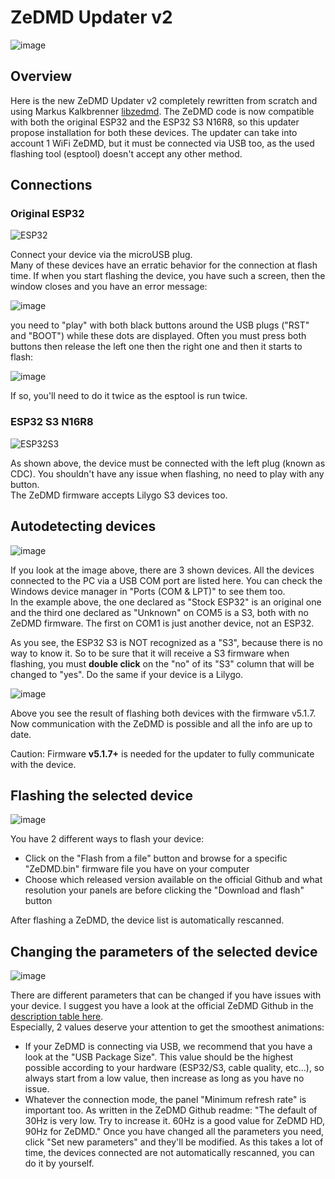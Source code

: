 # ZeDMD Updater v2

![image](https://github.com/user-attachments/assets/c74d5826-159f-4964-8052-d071522e7542)

## Overview

Here is the new ZeDMD Updater v2 completely rewritten from scratch and using Markus Kalkbrenner [libzedmd](https://github.com/PPUC/libzedmd).
The ZeDMD code is now compatible with both the original ESP32 and the ESP32 S3 N16R8, so this updater propose installation for both these devices.
The updater can take into account 1 WiFi ZeDMD, but it must be connected via USB too, as the used flashing tool (esptool) doesn't accept any other method.

## Connections

### Original ESP32

![ESP32](https://github.com/user-attachments/assets/76de0bd9-c888-4dba-8f51-d97536ac9b1a)

Connect your device via the microUSB plug.  
Many of these devices have an erratic behavior for the connection at flash time. If when you start flashing the device, you have such a screen, then the window closes and you have an error message:

![image](https://github.com/user-attachments/assets/9cbb9666-8c7d-4363-b078-edab730ae149)

you need to "play" with both black buttons around the USB plugs ("RST" and "BOOT") while these dots are displayed. Often you must press both buttons then release the left one then the right one and then it starts to flash:

![image](https://github.com/user-attachments/assets/851b0aac-b9a4-41ba-b701-b178e224d7cc)

If so, you'll need to do it twice as the esptool is run twice.

### ESP32 S3 N16R8

![ESP32S3](https://github.com/user-attachments/assets/b610741a-4f3d-4cd9-97c6-9d8a84fd2e77)

As shown above, the device must be connected with the left plug (known as CDC). You shouldn't have any issue when flashing, no need to play with any button.  
The ZeDMD firmware accepts Lilygo S3 devices too.

## Autodetecting devices

![image](https://github.com/user-attachments/assets/817c186d-82aa-4dff-a602-9b7d9d63327d)

If you look at the image above, there are 3 shown devices. All the devices connected to the PC via a USB COM port are listed here. You can check the Windows device manager in "Ports (COM & LPT)" to see them too.  
In the example above, the one declared as "Stock ESP32" is an original one and the third one declared as "Unknown" on COM5 is a S3, both with no ZeDMD firmware. The first on COM1 is just another device, not an ESP32.  

As you see, the ESP32 S3 is NOT recognized as a "S3", because there is no way to know it. So to be sure that it will receive a S3 firmware when flashing, you must **double click** on the "no" of its "S3" column that will be changed to "yes".
Do the same if your device is a Lilygo.

![image](https://github.com/user-attachments/assets/3178c1bb-c3cd-4eff-9a1f-412c859a5bcf)

Above you see the result of flashing both devices with the firmware v5.1.7. Now communication with the ZeDMD is possible and all the info are up to date.  
  
Caution: Firmware **v5.1.7+** is needed for the updater to fully communicate with the device.

## Flashing the selected device

![image](https://github.com/user-attachments/assets/e3b454b1-8219-4818-b1ec-ced68459166a)

You have 2 different ways to flash your device:
- Click on the "Flash from a file" button and browse for a specific "ZeDMD.bin" firmware file you have on your computer
- Choose which released version available on the official Github and what resolution your panels are before clicking the "Download and flash" button

After flashing a ZeDMD, the device list is automatically rescanned.

## Changing the parameters of the selected device

![image](https://github.com/user-attachments/assets/195d2f8a-6832-4237-a0bd-3f7fcd29189d)

There are different parameters that can be changed if you have issues with your device. I suggest you have a look at the official ZeDMD Github in the [description table here](https://github.com/PPUC/ZeDMD/blob/main/README.md#advanced-settings).  
Especially, 2 values deserve your attention to get the smoothest animations:
- If your ZeDMD is connecting via USB, we recommend that you have a look at the "USB Package Size". This value should be the highest possible according to your hardware (ESP32/S3, cable quality, etc...), so always start from a low value, then increase as long as you have no issue.
- Whatever the connection mode, the panel "Minimum refresh rate" is important too. As written in the ZeDMD Github readme: "The default of 30Hz is very low. Try to increase it. 60Hz is a good value for ZeDMD HD, 90Hz for ZeDMD."
Once you have changed all the parameters you need, click "Set new parameters" and they'll be modified. As this takes a lot of time, the devices connected are not automatically rescanned, you can do it by yourself.
